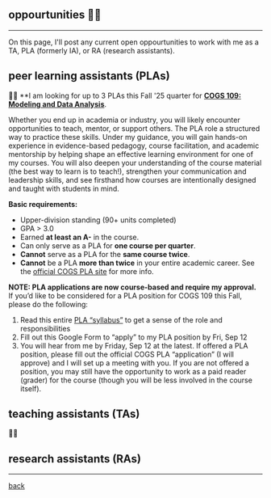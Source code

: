 
## oppourtunities 🤝🏻
***
On this page, I'll post any current open oppourtunities to work with me as a TA, PLA (formerly IA), or RA (research assistants).

## peer learning assistants (PLAs) 
🚨📢 **I am looking for up to 3 PLAs this Fall '25 quarter for [**COGS 109: Modeling and Data Analysis**](https://docs.google.com/document/d/1SdpRRqtwHRpUCxthoSMRfS8kZEPTlqgsQaZ8pjTMwKE/edit?usp=sharing).

Whether you end up in academia or industry, you will likely encounter opportunities to teach, mentor, or support others. The PLA role a structured way to practice these skills. Under my guidance, you will gain hands-on experience in evidence-based pedagogy, course facilitation, and academic mentorship by helping shape an effective learning environment for one of my courses. You will also deepen your understanding of the course material (the best way to learn is to teach!), strengthen your communication and leadership skills, and see firsthand how courses are intentionally designed and taught with students in mind. 

**Basic requirements:**
* Upper-division standing (90+ units completed)
* GPA > 3.0
* Earned **at least an A-** in the course. 
* Can only serve as a PLA for **one course per quarter**.
* **Cannot** serve as a PLA for the **same course twice**.
* **Cannot** be a PLA **more than twice** in your entire academic career.
See the [official COGS PLA site](https://cogsci.ucsd.edu/undergraduates/student-resources/ia.html) for more info.

**NOTE: PLA applications are now course-based and require my approval.** If you’d like to be considered for a PLA position for COGS 109 this Fall, please do the following:
1. Read this entire [PLA “syllabus”](https://docs.google.com/document/d/15gANVvomvQle8RsERJd59eQBw42BnHl-q4xsdVKCUc4/edit?usp=sharing) to get a sense of the role and responsibilities
2. Fill out this Google Form to “apply” to my PLA position by Fri, Sep 12
3. You will hear from me by Friday, Sep 12 at the latest. If offered a PLA position, please fill out the official COGS PLA “application” (I will approve) and I will set up a meeting with you. If you are not offered a position, you may still have the opportunity to work as a paid reader (grader) for the course (though you will be less involved in the course itself).


## teaching assistants (TAs)
🚨📢

## research assistants (RAs)


***
[back](./)
